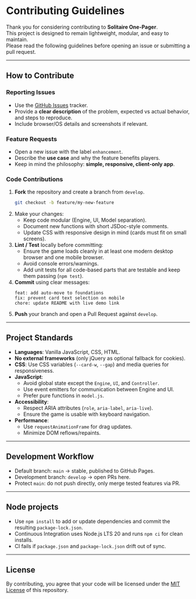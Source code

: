 # Contributing Guidelines

Thank you for considering contributing to **Solitaire One-Pager**.  
This project is designed to remain lightweight, modular, and easy to maintain.  
Please read the following guidelines before opening an issue or submitting a pull request.

---

## How to Contribute

### Reporting Issues
- Use the [GitHub Issues](../../issues) tracker.  
- Provide a **clear description** of the problem, expected vs actual behavior, and steps to reproduce.  
- Include browser/OS details and screenshots if relevant.

### Feature Requests
- Open a new issue with the label `enhancement`.  
- Describe the **use case** and why the feature benefits players.  
- Keep in mind the philosophy: **simple, responsive, client-only app**.

### Code Contributions
1. **Fork** the repository and create a branch from `develop`.  
   ```bash
   git checkout -b feature/my-new-feature
   ```
2. Make your changes:
   - Keep code modular (Engine, UI, Model separation).
   - Document new functions with short JSDoc-style comments.
   - Update CSS with responsive design in mind (cards must fit on small screens).
3. **Lint / Test** locally before committing:
   - Ensure the game loads cleanly in at least one modern desktop browser and one mobile browser.
   - Avoid console errors/warnings.
   - Add unit tests for all code-based parts that are testable and keep them passing (`npm test`).
4. **Commit** using clear messages:
   ```
   feat: add auto-move to foundations
   fix: prevent card text selection on mobile
   chore: update README with live demo link
   ```
5. **Push** your branch and open a Pull Request against `develop`.

---

## Project Standards

- **Languages**: Vanilla JavaScript, CSS, HTML.  
- **No external frameworks** (only jQuery as optional fallback for cookies).  
- **CSS**: Use CSS variables (`--card-w`, `--gap`) and media queries for responsiveness.  
- **JavaScript**:
  - Avoid global state except the `Engine`, `UI`, and `Controller`.
  - Use event emitters for communication between Engine and UI.
  - Prefer pure functions in `model.js`.
- **Accessibility**: 
  - Respect ARIA attributes (`role`, `aria-label`, `aria-live`).
  - Ensure the game is usable with keyboard navigation.
- **Performance**:
  - Use `requestAnimationFrame` for drag updates.
  - Minimize DOM reflows/repaints.

---

## Development Workflow

- Default branch: `main` → stable, published to GitHub Pages.  
- Development branch: `develop` → open PRs here.  
- Protect `main`: do not push directly, only merge tested features via PR.

---

## Node projects

- Use `npm install` to add or update dependencies and commit the resulting `package-lock.json`.
- Continuous Integration uses Node.js LTS 20 and runs `npm ci` for clean installs.
- CI fails if `package.json` and `package-lock.json` drift out of sync.

---

## License

By contributing, you agree that your code will be licensed under the [MIT License](LICENSE) of this repository.
